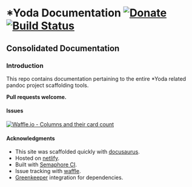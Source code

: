 # \*Yoda Documentation [![Donate](https://img.shields.io/badge/Donate-PayPal-blue.svg?style=for-the-badge)](https://www.paypal.me/HaoZeke/) [![Build Status](https://semaphoreci.com/api/v1/haozeke/superyodadocs/branches/master/badge.svg)](https://semaphoreci.com/haozeke/superyodadocs)

## Consolidated Documentation

### Introduction

This repo contains documentation pertaining to the entire \*Yoda related pandoc project scaffolding tools.


**Pull requests welcome.**

#### Issues

[![Waffle.io - Columns and their card count](https://badge.waffle.io/HaoZeke/superYodaDocs.svg?columns=all)](https://waffle.io/HaoZeke/superYodaDocs)


#### Acknowledgments

* This site was scaffolded quickly with [docusaurus](https://docusaurus.io/).
* Hosted on [netlify](https://www.netlify.com/).
* Built with [Semaphore CI](https://semaphoreci.com).
* Issue tracking with [waffle](https://waffle.io/).
* [Greenkeeper](https://greenkeeper.io/) integration for dependencies.

